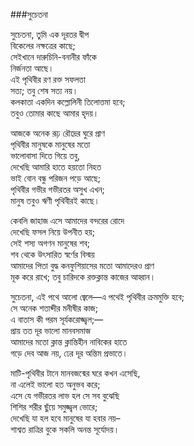 ###সুচেতনা

সুচেতনা, তুমি এক দূরতর দ্বীপ  
বিকেলের নক্ষত্রের কাছে;  
সেইখানে দারুচিনি-বনানীর ফাঁকে  
নির্জনতা আছে।  
এই পৃথিবীর রণ রক্ত সফলতা  
সত্য; তবু শেষ সত্য নয়।  
কলকাতা একদিন কল্লোলিনী তিলোত্তমা হবে;  
তবুও তোমার কাছে আমার হৃদয়।  
 
আজকে অনেক রূঢ় রৌদ্রের ঘুরে প্রাণ  
পৃথিবীর মানুষকে মানুষের মতো  
ভালোবাসা দিতে গিয়ে তবু,  
দেখেছি আমারি হাতে হয়তো নিহত  
ভাই বোন বন্ধু পরিজন পড়ে আছে;  
পৃথিবীর গভীর গভীরতর অসুখ এখন;  
মানুষ তবুও ঋণী পৃথিবীরই কাছে।  
 
কেবলি জাহাজ এসে আমাদের বন্দরের রোদে  
দেখেছি ফসল নিয়ে উপনীত হয়;  
সেই শস্য অগণন মানুষের শব;  
শব থেকে উৎসারিত স্বর্ণের বিস্ময়  
আমাদের পিতা বুদ্ধ কনফুশিয়াসের মতো আমাদেরও প্রাণ  
মূক করে রাখে; তবু চারিদকে রক্তক্লান্ত কাজের আহ্বান।  
 
সুচেতনা, এই পথে আলো জ্বেলে—এ পথেই পৃথিবীর ক্রমমুক্তি হবে;  
সে অনেক শতাব্দীর মনীষীর কাজ;  
এ বাতাস কী পরম সূর্যকরোজ্জ্বল;—  
প্রায় তত দূর ভালো মানবসমাজ  
আমাদের মতো ক্লান্ত ক্লান্তিহীন নাবিকের হাতে  
গড়ে দেব আজ নয়, ঢের দূর অন্তিম প্রভাতে।  
 
মাটি-পৃথিবীর টানে মানবজন্মের ঘরে কখন এসেছি,  
না এলেই ভালো হত অনুভব করে;  
এসে যে গভীরতর লাভ হল সে সব বুঝেছি  
শিশির শরীর ছুঁয়ে সমুজ্জ্বল ভোরে;  
দেখেছি যা হল হবে মানুষের যা হবার নয়–  
শাশ্বত রাত্রির বুকে সকলি অনন্ত সূর্যোদয়।  